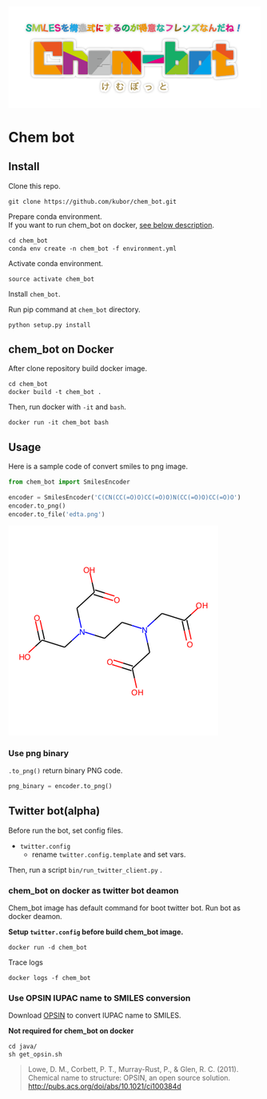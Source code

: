 ![chem_bot_logo](docs/img/chem_bot_logo.png)
# Chem bot

## Install

Clone this repo.

```
git clone https://github.com/kubor/chem_bot.git
```

Prepare conda environment.  
If you want to run chem_bot on docker, [see below description](#docker).

```
cd chem_bot
conda env create -n chem_bot -f environment.yml
```

Activate conda environment.

```
source activate chem_bot
```

Install `chem_bot`.

Run pip command at `chem_bot` directory.

```
python setup.py install
```

## <a name="docker"/> chem_bot on Docker

After clone repository build docker image.

```
cd chem_bot
docker build -t chem_bot .
```

Then, run docker with `-it` and `bash`.

```
docker run -it chem_bot bash
```

## Usage

Here is a sample code of convert smiles to png image.

```python
from chem_bot import SmilesEncoder
```

```python
encoder = SmilesEncoder('C(CN(CC(=O)O)CC(=O)O)N(CC(=O)O)CC(=O)O')
encoder.to_png()
encoder.to_file('edta.png')
```

![edta](docs/img/edta.png)


### Use png binary

`.to_png()` return binary PNG code.

```python
png_binary = encoder.to_png()
```

## Twitter bot(alpha)

Before run the bot, set config files.

- `twitter.config`
    - rename `twitter.config.template` and set vars.

Then, run a script `bin/run_twitter_client.py` .

### chem_bot on docker as twitter bot deamon

Chem_bot image has default command for boot twitter bot.
Run bot as docker deamon.

**Setup `twitter.config` before build chem_bot image.**

```
docker run -d chem_bot
```

Trace logs

```
docker logs -f chem_bot
```

### Use OPSIN IUPAC name to SMILES conversion

Download [OPSIN](https://bitbucket.org/dan2097/opsin) to convert IUPAC name to SMILES.

**Not required for chem_bot on docker**

```
cd java/
sh get_opsin.sh
```

> Lowe, D. M., Corbett, P. T., Murray-Rust, P., & Glen, R. C. (2011). Chemical name to structure: OPSIN, an open source solution.
> http://pubs.acs.org/doi/abs/10.1021/ci100384d
